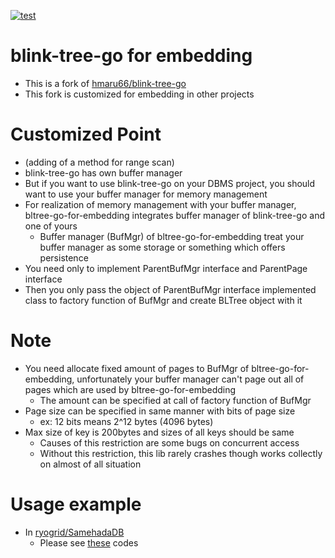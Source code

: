 [![test](https://github.com/ryogrid/bltree-go-for-embedding/actions/workflows/ci.yaml/badge.svg?event=push)](https://github.com/ryogrid/bltree-go-for-embedding/actions/workflows/ci.yaml)

# blink-tree-go for embedding
- This is a fork of [hmaru66/blink-tree-go](https://github.com/hmarui66/blink-tree-go)
- This fork is customized for embedding in other projects

# Customized Point
- (adding of a method for range scan)
- blink-tree-go has own buffer manager
- But if you want to use blink-tree-go on your DBMS project, you should want to use your buffer manager for memory management
- For realization of memory management with your buffer manager, bltree-go-for-embedding integrates buffer manager of blink-tree-go and one of yours
  - Buffer manager (BufMgr) of bltree-go-for-embedding treat your buffer manager as some storage or something which offers persistence
- You need only to implement ParentBufMgr interface and ParentPage interface
- Then you only pass the object of ParentBufMgr interface implemented class to factory function of BufMgr and create BLTree object with it

# Note
- You need allocate fixed amount of pages to BufMgr of bltree-go-for-embedding, unfortunately your buffer manager can't page out all of pages which are used by bltree-go-for-embedding
  - The amount can be specified at call of factory function of BufMgr
- Page size can be specified in same manner with bits of page size
  - ex: 12 bits means 2^12 bytes (4096 bytes)
- Max size of key is 200bytes and sizes of all keys should be same
  - Causes of this restriction are some bugs on concurrent access
  - Without this restriction,  this lib rarely crashes though works collectly on almost of all situation

# Usage example
- In [ryogrid/SamehadaDB](https://github.com/ryogrid/SamehadaDB)
  - Please see [these](https://github.com/ryogrid/SamehadaDB/tree/master/lib/container/btree) codes
